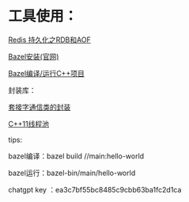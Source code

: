 # 工具使用：

[Redis 持久化之RDB和AOF](https://www.cnblogs.com/itdragon/p/7906481.html)

[Bazel安装(官网)](https://bazel.build/start)

[Bazel编译/运行C++项目](https://blog.csdn.net/elaine_bao/article/details/78668657)

封装库：

[套接字通信类的封装](https://subingwen.cn/linux/socket-class/)

[C++11线程池](https://blog.csdn.net/a17633463606/article/details/121234441?utm_medium=distribute.pc_relevant.none-task-blog-2~default~baidujs_title~default-1-121234441-blog-83475597.pc_relevant_multi_platform_whitelistv1_exp2&spm=1001.2101.3001.4242.2&utm_relevant_index=4)

tips:

bazel编译：bazel build //main:hello-world

bazel运行：bazel-bin/main/hello-world

chatgpt key ：ea3c7bf55bc8485c9cbb63ba1fc2d1ca